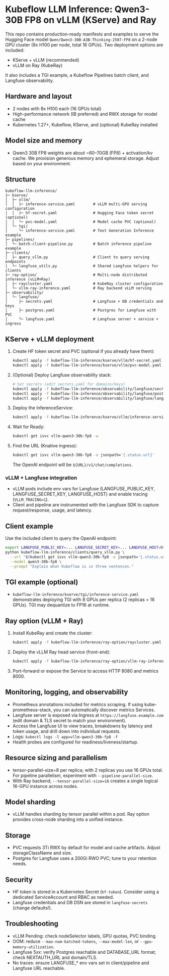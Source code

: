 # Kubeflow LLM Inference: Qwen3-30B FP8 on vLLM (KServe) and Ray

This repo contains production-ready manifests and examples to serve the Hugging Face model `Qwen/Qwen3-30B-A3B-Thinking-2507-FP8` on a 2-node GPU cluster (8x H100 per node, total 16 GPUs). Two deployment options are included:

- KServe + vLLM (recommended)
- vLLM on Ray (KubeRay)

It also includes a TGI example, a Kubeflow Pipelines batch client, and Langfuse observability.

## Hardware and layout
- 2 nodes with 8x H100 each (16 GPUs total)
- High-performance network (IB preferred) and RWX storage for model cache
- Kubernetes 1.27+, Kubeflow, KServe, and (optional) KubeRay installed

## Model size and memory
- Qwen3 30B FP8 weights are about ~60–70GB (FP8) + activation/kv cache. We provision generous memory and ephemeral storage. Adjust based on your environment.

## Structure
```
kubeflow-llm-inference/
├─ kserve/
│  ├─ vllm/
│  │  ├─ inference-service.yaml        # vLLM multi-GPU serving configuration
│  │  ├─ hf-secret.yaml                # Hugging Face token secret (optional)
│  │  └─ pvc-model.yaml                # Model cache PVC (optional)
│  └─ tgi/
│     └─ inference-service.yaml        # Text Generation Inference example
├─ pipelines/
│  └─ batch-client-pipeline.py         # Batch inference pipeline example
├─ clients/
│  ├─ query_vllm.py                    # Client to query serving endpoints
│  └─ langfuse_utils.py                # Shared Langfuse helpers for clients
├─ ray-option/                         # Multi-node distributed inference (vLLM+Ray)
│  ├─ raycluster.yaml                  # KubeRay cluster configuration
│  └─ vllm-ray-inference.yaml          # Ray backend vLLM serving
├─ observability/
│  └─ langfuse/
│     ├─ secrets.yaml                  # Langfuse + DB credentials and keys
│     ├─ postgres.yaml                 # Postgres for Langfuse with PVC
│     └─ langfuse.yaml                 # Langfuse server + service + ingress
```

## KServe + vLLM deployment
1. Create HF token secret and PVC (optional if you already have them):
   ```bash
   kubectl apply -f kubeflow-llm-inference/kserve/vllm/hf-secret.yaml
   kubectl apply -f kubeflow-llm-inference/kserve/vllm/pvc-model.yaml
   ```
2. (Optional) Deploy Langfuse observability stack:
   ```bash
   # Set secrets (edit secrets.yaml for domains/keys)
   kubectl apply -f kubeflow-llm-inference/observability/langfuse/secrets.yaml
   kubectl apply -f kubeflow-llm-inference/observability/langfuse/postgres.yaml
   kubectl apply -f kubeflow-llm-inference/observability/langfuse/langfuse.yaml
   ```
3. Deploy the InferenceService:
   ```bash
   kubectl apply -f kubeflow-llm-inference/kserve/vllm/inference-service.yaml
   ```
4. Wait for Ready:
   ```bash
   kubectl get isvc vllm-qwen3-30b-fp8 -w
   ```
5. Find the URL (Knative ingress):
   ```bash
   kubectl get isvc vllm-qwen3-30b-fp8 -o jsonpath='{.status.url}'
   ```
   The OpenAI endpoint will be `${URL}/v1/chat/completions`.

### vLLM + Langfuse integration
- vLLM pods include env vars for Langfuse (LANGFUSE_PUBLIC_KEY, LANGFUSE_SECRET_KEY, LANGFUSE_HOST) and enable tracing (`VLLM_TRACING=1`).
- Client and pipeline are instrumented with the Langfuse SDK to capture request/response, usage, and latency.

## Client example
Use the included client to query the OpenAI endpoint:
```bash
export LANGFUSE_PUBLIC_KEY=... LANGFUSE_SECRET_KEY=... LANGFUSE_HOST=https://langfuse.example.com
python kubeflow-llm-inference/clients/query_vllm.py \
  --url "$(kubectl get isvc vllm-qwen3-30b-fp8 -o jsonpath='{.status.url}')/v1/chat/completions" \
  --model qwen3-30b-fp8 \
  --prompt "Explain what Kubeflow is in three sentences."
```

## TGI example (optional)
- `kubeflow-llm-inference/kserve/tgi/inference-service.yaml` demonstrates deploying TGI with 8 GPUs per replica (2 replicas = 16 GPUs). TGI may dequantize to FP16 at runtime.

## Ray option (vLLM + Ray)
1. Install KubeRay and create the cluster:
   ```bash
   kubectl apply -f kubeflow-llm-inference/ray-option/raycluster.yaml
   ```
2. Deploy the vLLM Ray head service (front-end):
   ```bash
   kubectl apply -f kubeflow-llm-inference/ray-option/vllm-ray-inference.yaml
   ```
3. Port-forward or expose the Service to access HTTP 8080 and metrics 8000.

## Monitoring, logging, and observability
- Prometheus annotations included for metrics scraping. If using kube-prometheus-stack, you can automatically discover metrics Services.
- Langfuse server is exposed via Ingress at `https://langfuse.example.com` (edit domain & TLS secret to match your environment).
- Access the Langfuse UI to view traces, breakdowns by latency and token usage, and drill down into individual requests.
- Logs: `kubectl logs -l app=vllm-qwen3-30b-fp8 -f`
- Health probes are configured for readiness/liveness/startup.

## Resource sizing and parallelism
- tensor-parallel-size=8 per replica; with 2 replicas you use 16 GPUs total. For pipeline parallelism, experiment with `--pipeline-parallel-size`.
- With Ray backend, `--tensor-parallel-size=16` creates a single logical 16-GPU instance across nodes.

## Model sharding
- vLLM handles sharding by tensor parallel within a pod. Ray option provides cross-node sharding into a unified instance.

## Storage
- PVC requests 3Ti RWX by default for model and cache artifacts. Adjust storageClassName and size.
- Postgres for Langfuse uses a 200Gi RWO PVC; tune to your retention needs.

## Security
- HF token is stored in a Kubernetes Secret (`hf-token`). Consider using a dedicated ServiceAccount and RBAC as needed.
- Langfuse credentials and DB DSN are stored in `langfuse-secrets` (change defaults!).

## Troubleshooting
- vLLM Pending: check nodeSelector labels, GPU quotas, PVC binding.
- OOM: reduce `--max-num-batched-tokens`, `--max-model-len`, or `--gpu-memory-utilization`.
- Langfuse 5xx: verify Postgres reachable and DATABASE_URL format; check NEXTAUTH_URL and domain/TLS.
- No traces: ensure LANGFUSE_* env vars set in client/pipeline and Langfuse URL reachable.


